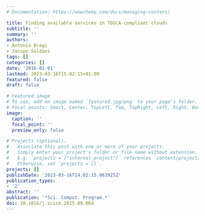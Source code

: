 ```yaml
---
# Documentation: https://wowchemy.com/docs/managing-content/

title: Finding available services in TOSCA-compliant clouds
subtitle: ''
summary: ''
authors:
- Antonio Brogi
- Jacopo Soldani
tags: []
categories: []
date: '2016-01-01'
lastmod: 2023-03-16T15:02:15+01:00
featured: false
draft: false

# Featured image
# To use, add an image named `featured.jpg/png` to your page's folder.
# Focal points: Smart, Center, TopLeft, Top, TopRight, Left, Right, BottomLeft, Bottom, BottomRight.
image:
  caption: ''
  focal_point: ''
  preview_only: false

# Projects (optional).
#   Associate this post with one or more of your projects.
#   Simply enter your project's folder or file name without extension.
#   E.g. `projects = ["internal-project"]` references `content/project/deep-learning/index.md`.
#   Otherwise, set `projects = []`.
projects: []
publishDate: '2023-03-16T14:02:15.063925Z'
publication_types:
- '2'
abstract: ''
publication: '*Sci. Comput. Program.*'
doi: 10.1016/j.scico.2015.09.004
---
```

